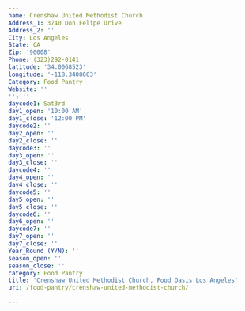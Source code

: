 ```yaml
---
name: Crenshaw United Methodist Church
Address_1: 3740 Don Felipe Drive
Address_2: ''
City: Los Angeles
State: CA
Zip: '90008'
Phone: (323)292-0141
latitude: '34.0068523'
longitude: '-118.3408663'
Category: Food Pantry
Website: ''
'': ''
daycode1: Sat3rd
day1_open: '10:00 AM'
day1_close: '12:00 PM'
daycode2: ''
day2_open: ''
day2_close: ''
daycode3: ''
day3_open: ''
day3_close: ''
daycode4: ''
day4_open: ''
day4_close: ''
daycode5: ''
day5_open: ''
day5_close: ''
daycode6: ''
day6_open: ''
daycode7: ''
day7_open: ''
day7_close: ''
Year_Round (Y/N): ''
season_open: ''
season_close: ''
category: Food Pantry
title: 'Crenshaw United Methodist Church, Food Oasis Los Angeles'
uri: /food-pantry/crenshaw-united-methodist-church/

---
```


